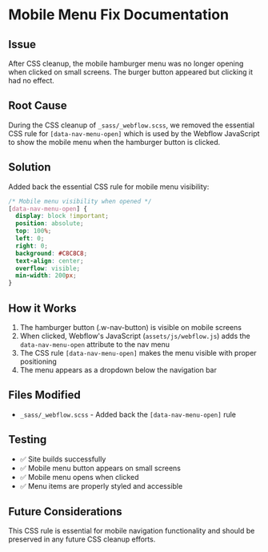 # Mobile Menu Fix Documentation

## Issue
After CSS cleanup, the mobile hamburger menu was no longer opening when clicked on small screens. The burger button appeared but clicking it had no effect.

## Root Cause
During the CSS cleanup of `_sass/_webflow.scss`, we removed the essential CSS rule for `[data-nav-menu-open]` which is used by the Webflow JavaScript to show the mobile menu when the hamburger button is clicked.

## Solution
Added back the essential CSS rule for mobile menu visibility:

```scss
/* Mobile menu visibility when opened */
[data-nav-menu-open] {
  display: block !important;
  position: absolute;
  top: 100%;
  left: 0;
  right: 0;
  background: #C8C8C8;
  text-align: center;
  overflow: visible;
  min-width: 200px;
}
```

## How it Works
1. The hamburger button (.w-nav-button) is visible on mobile screens
2. When clicked, Webflow's JavaScript (`assets/js/webflow.js`) adds the `data-nav-menu-open` attribute to the nav menu
3. The CSS rule `[data-nav-menu-open]` makes the menu visible with proper positioning
4. The menu appears as a dropdown below the navigation bar

## Files Modified
- `_sass/_webflow.scss` - Added back the `[data-nav-menu-open]` rule

## Testing
- ✅ Site builds successfully
- ✅ Mobile menu button appears on small screens
- ✅ Mobile menu opens when clicked
- ✅ Menu items are properly styled and accessible

## Future Considerations
This CSS rule is essential for mobile navigation functionality and should be preserved in any future CSS cleanup efforts.
